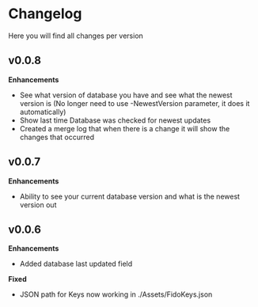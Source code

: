 # Changelog

Here you will find all changes per version

## v0.0.8

**Enhancements**

- See what version of database you have and see what the newest version is (No longer need to use -NewestVersion parameter, it does it automatically)
- Show last time Database was checked for newest updates
- Created a merge log that when there is a change it will show the changes that occurred

## v0.0.7

**Enhancements**

- Ability to see your current database version and what is the newest version out

## v0.0.6

**Enhancements**

- Added database last updated field

**Fixed**

- JSON path for Keys now working in ./Assets/FidoKeys.json
